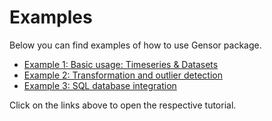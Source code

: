 # Examples

Below you can find examples of how to use Gensor package.

- [Example 1: Basic usage: Timeseries & Datasets](000-basic_usage.ipynb)
- [Example 2: Transformation and outlier detection](002-transformation-and-outliers.ipynb)
- [Example 3: SQL database integration](003-sqlite-integration.ipynb)

Click on the links above to open the respective tutorial.
